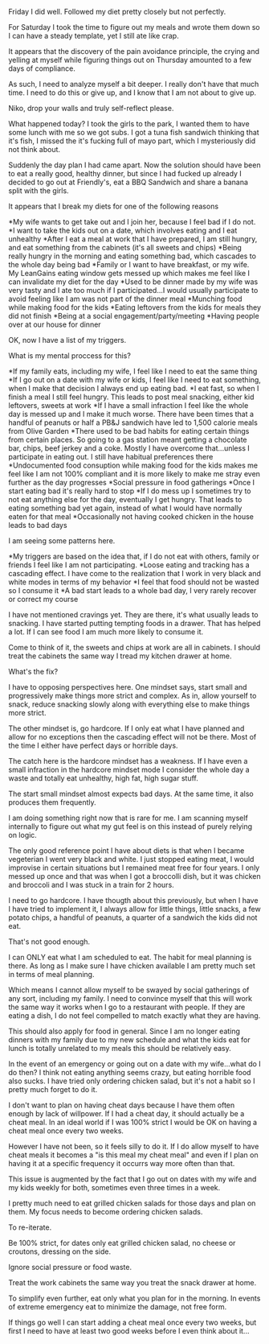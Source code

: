 Friday I did well. Followed my diet pretty closely but not perfectly.

For Saturday I took the time to figure out my meals and wrote them down so I can have a steady template, yet I still ate like crap.

It appears that the discovery of the pain avoidance principle, the crying and yelling at myself while figuring things out on Thursday amounted to a few days of compliance.

As such, I need to analyze myself a bit deeper. I really don't have that much time. I need to do this or give up, and I know that I am not about to give up.

Niko, drop your walls and truly self-reflect please.

What happened today? I took the girls to the park, I wanted them to have some lunch with me so we got subs. I got a tuna fish sandwich thinking that it's fish, I missed the it's fucking full of mayo part, which I mysteriously did not think about.

Suddenly the day plan I had came apart. Now the solution should have been to eat a really good, healthy dinner, but since I had fucked up already I decided to go out at Friendly's, eat a BBQ Sandwich and share a banana split with the girls.

It appears that I break my diets for one of the following reasons

*My wife wants to get take out and I join her, because I feel bad if I do not.
*I want to take the kids out on a date, which involves eating and I eat unhealthy
*After I eat a meal at work that I have prepared, I am still hungry, and eat something from the cabinets (it's all sweets and chips)
*Being really hungry in the morning and eating something bad, which cascades to the whole day being bad
*Family or I want to have breakfast, or my wife. My LeanGains eating window gets messed up which makes me feel like I can invalidate my diet for the day
*Used to be dinner made by my wife was very tasty and I ate too much if I participated...I would usually participate to avoid feeling like I am was not part of the dinner meal
*Munching food while making food for the kids
*Eating leftovers from the kids for meals they did not finish
*Being at a social engagement/party/meeting
*Having people over at our house for dinner

OK, now I have a list of my triggers.

What is my mental proccess for this?

*If my family eats, including my wife, I feel like I need to eat the same thing
*If I go out on a date with my wife or kids, I feel like I need to eat something, when I make that decision I always end up eating bad.
*I eat fast, so when I finish a meal I still feel hungry. This leads to post meal snacking, either kid leftovers, sweets at work
*If I have a small infraction I feel like the whole day is messed up and I make it much worse. There have been times that a handful of peanuts or half a PB&J sandwich have led to 1,500 calorie meals from Olive Garden
*There used to be bad habits for eating certain things from certain places. So going to a gas station meant getting a chocolate bar, chips, beef jerkey and a coke. Mostly I have overcome that...unless I participate in eating out. I still have habitual preferences there
*Undocumented food consuption while making food for the kids makes me feel like I am not 100% compliant and it is more likely to make me stray even further as the day progresses
*Social pressure in food gatherings
*Once I start eating bad it's really hard to stop
*If I do mess up I sometimes try to not eat anything else for the day, eventually I get hungry. That leads to eating something bad yet again, instead of what I would have normally eaten for that meal
*Occasionally not having cooked chicken in the house leads to bad days

I am seeing some patterns here. 

*My triggers are based on the idea that, if I do not eat with others, family or friends I feel like I am not participating.
*Loose eating and tracking has a cascading effect. I have come to the realization that I work in very black and white modes in terms of my behavior
*I feel that food should not be wasted so I consume it
*A bad start leads to a whole bad day, I very rarely recover or correct my course

I have not mentioned cravings yet. They are there, it's what usually leads to snacking. I have started putting tempting foods in a drawer. That has helped a lot. If I can see food I am much more likely to consume it.

Come to think of it, the sweets and chips at work are all in cabinets. I should treat the cabinets the same way I tread my kitchen drawer at home.

What's the fix?

I have to opposing perspectives here. One mindset says, start small and progressively make things more strict and complex. As in, allow yourself to snack, reduce snacking slowly along with everything else to make things more strict.

The other mindset is, go hardcore. If I only eat what I have planned and allow for no exceptions then the cascading effect will not be there. Most of the time I either have perfect days or horrible days.

The catch here is the hardcore mindset has a weakness. If I have even a small infraction in the hardcore mindset mode I consider the whole day a waste and totally eat unhealthy, high fat, high sugar stuff.

The start small mindset almost expects bad days. At the same time, it also produces them frequently.

I am doing something right now that is rare for me. I am scanning myself internally to figure out what my gut feel is on this instead of purely relying on logic.

The only good reference point I have about diets is that when I became vegeterian I went very black and white. I just stopped eating meat, I would improvise in certain situations but I remained meat free for four years. I only messed up once and that was when I got a broccolli dish, but it was chicken and broccoli and I was stuck in a train for 2 hours.

I need to go hardcore. I have thougth about this previously, but when I have I have tried to implement it, I always allow for little things, little snacks, a few potato chips, a handful of peanuts, a quarter of a sandwich the kids did not eat.

That's not good enough.

I can ONLY eat what I am scheduled to eat. The habit for meal planning is there. As long as I make sure I have chicken available I am pretty much set in terms of meal planning.

Which means I cannot allow myself to be swayed by social gatherings of any sort, including my family. I need to convince myself that this will work the same way it works when I go to a restaurant with people. If they are eating a dish, I do not feel compelled to match exactly what they are having.

This should also apply for food in general. Since I am no longer eating dinners with my family due to my new schedule and what the kids eat for lunch is totally unrelated to my meals this should be relatively easy.

In the event of an emergency or going out on a date with my wife...what do I do then? I think not eating anything seems crazy, but eating horrible food also sucks. I have tried only ordering chicken salad, but it's not a habit so I pretty much forget to do it.

I don't want to plan on having cheat days because I have them often enough by lack of willpower. If I had a cheat day, it should actually be a cheat meal. In an ideal world if I was 100% strict I would be OK on having a cheat meal once every two weeks.

However I have not been, so it feels silly to do it. If I do allow myself to have cheat meals it becomes a "is this meal my cheat meal" and even if I plan on having it at a specific frequency it occurrs way more often than that.

This issue is augmented by the fact that I go out on dates with my wife and my kids weekly for both, sometimes even three times in a week.

I pretty much need to eat grilled chicken salads for those days and plan on them. My focus needs to become ordering chicken salads.

To re-iterate.

Be 100% strict, for dates only eat grilled chicken salad, no cheese or croutons, dressing on the side.

Ignore social pressure or food waste.

Treat the work cabinets the same way you treat the snack drawer at home.

To simplify even further, eat only what you plan for in the morning. In events of extreme emergency eat to minimize the damage, not free form. 

If things go well I can start adding a cheat meal once every two weeks, but first I need to have at least two good weeks before I even think about it...
